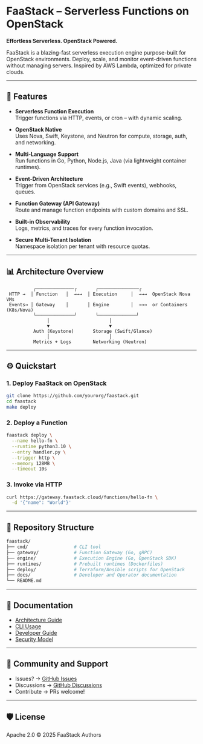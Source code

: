 # FaaStack – Serverless Functions on OpenStack
**Effortless Serverless. OpenStack Powered.**

FaaStack is a blazing-fast serverless execution engine purpose-built for OpenStack environments. Deploy, scale, and monitor event-driven functions without managing servers. Inspired by AWS Lambda, optimized for private clouds.

---

## 🚀 Features

- **Serverless Function Execution**  
  Trigger functions via HTTP, events, or cron – with dynamic scaling.
  
- **OpenStack Native**  
  Uses Nova, Swift, Keystone, and Neutron for compute, storage, auth, and networking.

- **Multi-Language Support**  
  Run functions in Go, Python, Node.js, Java (via lightweight container runtimes).

- **Event-Driven Architecture**  
  Trigger from OpenStack services (e.g., Swift events), webhooks, queues.

- **Function Gateway (API Gateway)**  
  Route and manage function endpoints with custom domains and SSL.

- **Built-in Observability**  
  Logs, metrics, and traces for every function invocation.

- **Secure Multi-Tenant Isolation**  
  Namespace isolation per tenant with resource quotas.

---

## 📊 Architecture Overview

```
          ┌──────────────┌       ┌───────────────┌
 HTTP →  │ Function   │  →→→  │ Execution     │  →→→  OpenStack Nova VMs
 Events→ │ Gateway    │       │ Engine        │  →→→  or Containers (K8s/Nova)
          └──────────────┘       └──────────────┘
               │                      │
               ▼                      ▼
          Auth (Keystone)       Storage (Swift/Glance)
               │                      │
          Metrics + Logs        Networking (Neutron)
```

---

## ⚙️ Quickstart

### 1. Deploy FaaStack on OpenStack  
```bash
git clone https://github.com/yourorg/faastack.git
cd faastack
make deploy
```

### 2. Deploy a Function  
```bash
faastack deploy \
  --name hello-fn \
  --runtime python3.10 \
  --entry handler.py \
  --trigger http \
  --memory 128MB \
  --timeout 10s
```

### 3. Invoke via HTTP  
```bash
curl https://gateway.faastack.cloud/functions/hello-fn \
  -d '{"name": "World"}'
```

---

## 📁 Repository Structure

```bash
faastack/
├── cmd/                 # CLI tool
├── gateway/             # Function Gateway (Go, gRPC)
├── engine/              # Execution Engine (Go, OpenStack SDK)
├── runtimes/            # Prebuilt runtimes (Dockerfiles)
├── deploy/              # Terraform/Ansible scripts for OpenStack
├── docs/                # Developer and Operator documentation
└── README.md
```

---

## 📙 Documentation

- [Architecture Guide](docs/architecture.md)
- [CLI Usage](docs/cli.md)
- [Developer Guide](docs/dev-guide.md)
- [Security Model](docs/security.md)

---

## 💬 Community and Support

- Issues? → [GitHub Issues](https://github.com/aboyai/faastack/issues)
- Discussions → [GitHub Discussions](https://github.com/aboyai/faastack/discussions)
- Contribute → PRs welcome!

---

## 🛡 License

Apache 2.0 © 2025 FaaStack Authors

